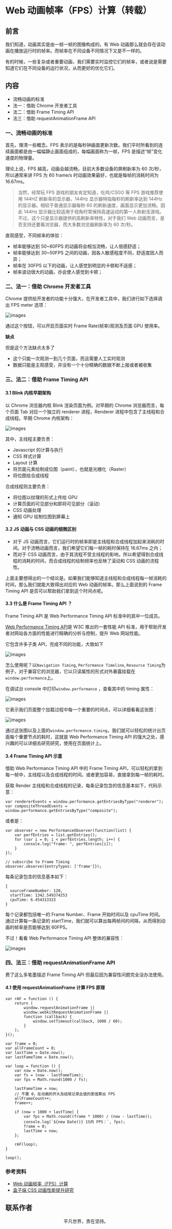 # Web 动画帧率（FPS）计算（转载）

## 前言

我们知道，动画其实是由一帧一帧的图像构成的。有 Web 动画那么就会存在该动画在播放运行时的帧率。而帧率在不同设备不同情况下又是不一样的。

有的时候，一些复杂或者重要动画，我们需要实时监控它们的帧率，或者说是需要知道它们在不同设备的运行状况，从而更好的优化它们。

## 内容

- 流畅动画的标准
- 法一：借助 Chrome 开发者工具
- 法二：借助 Frame Timing API
- 法三：借助 requestAnimationFrame API

### 一、流畅动画的标准

首先，理清一些概念。FPS 表示的是每秒钟画面更新次数。我们平时所看到的连续画面都是由一幅幅静止画面组成的，每幅画面称为一帧，FPS 是描述“帧”变化速度的物理量。

理论上说，FPS 越高，动画会越流畅，目前大多数设备的屏刷新率为 60 次/秒，所以通常来讲 FPS 为 60 frame/s 时动画效果最好，也就是每帧的消耗时间为 16.67ms。

> 当然，经常玩 FPS 游戏的朋友肯定知道，吃鸡/CSGO 等 FPS 游戏推荐使用 144HZ 刷新率的显示器，144Hz 显示器特指每秒的刷新率达到 144Hz 的显示器。相较于普通显示器每秒 60 的刷新速度，画面显示更加流畅。因此 144Hz 显示器比较适用于视角时常保持高速运动的第一人称射击游戏。
> 不过，这个只是显示器提供的高刷新率特性，对于我们 Web 动画而言，是否支持还要看浏览器，而大多数浏览器刷新率为 60 次/秒。

直观感受，不同帧率的体验：

- 帧率能够达到 50~60FPS 的动画将会相当流畅，让人倍感舒适；
- 帧率能够达到 30~50FPS 之间的动画，因各人敏感程度不同，舒适度因人而异；
- 帧率在 30FPS 以下的动画，让人感觉到明显的卡顿和不适感；
- 帧率波动很大的动画，亦会使人感觉到卡顿；

### 二、法一：借助 Chrome 开发者工具

Chrome 提供给开发者的功能十分强大，在开发者工具中，我们进行如下选择调出 FPS meter 选项：

![images](fps01.png)

通过这个按钮，可以开启页面实时 Frame Rate(帧率)观测及页面 GPU 使用率。

**缺点**

但是这个方法缺点太多了

- 这个只能一次观测一到几个页面，而且需要人工实时观测
- 数据只能是主观感受，并没有一个十分精确的数据不断上报或者被收集

### 三、法二：借助 Frame Timing API

#### 3.1 Blink 内核早期架构

以 Chrome 浏览器内核 Blink 渲染页面为例。对早期的 Chrome 浏览器而言，每个页面 Tab 对应一个独立的 renderer 进程，Renderer 进程中包含了主线程和合成线程。早期 Chrome 内核架构：

![images](fps02.jpg)

其中，主线程主要负责：

- Javascript 的计算与执行
- CSS 样式计算
- Layout 计算
- 将页面元素绘制成位图（paint），也就是光栅化（Raster）
- 将位图给合成线程

合成线程则主要负责：

- 将位图以纹理的形式上传给 GPU
- 计算页面的可见部分和即将可见部分（滚动）
- CSS 动画处理
- 通知 GPU 绘制位图到屏幕上

#### 3.2 JS 动画与 CSS 动画的细微区别

- 对于 JS 动画而言，它们运行时的帧率即是主线程和合成线程加起来消耗的时间。对于流畅动画而言，我们希望它们每一帧的耗时保持在 16.67ms 之内；
- 而对于 CSS 动画而言，由于其流程不受主线程的影响，所以希望得到合成线程的消耗的时间，而合成线程的绘制频率也反映了滚动和 CSS 动画的流程性。

上面主要想得出的一个结论是。如果我们能够知道主线程和合成线程每一帧消耗的时间，那么我们就能大致得出对应的 Web 动画的帧率。那么上面说到的 Frame Timing API 是否可以帮助我们拿到这个时间点呢。

#### 3.3 什么是 Frame Timing API ？

Frame Timing API 是 Web Performance Timing API 标准中的其中一位成员。

[Web Performance Timing API](http://siusin.github.io/perf-timing-primer/)是 W3C 推出的一套性能 API 标准，用于帮助开发者对网站各方面的性能进行精确的分析与控制，提升 Web 网站性能。

它包含许多子类 API，完成不同的功能，大致如下

![images](fps02.png)

怎么使用呢？以`Navigation Timing`, `Performance Timeline`, `Resource Timing`为例子，对于兼容它的浏览器，它以只读属性的形式对外暴露挂载在 `window.performance`上。

在调试台 console 中打印`window.performance` ，查看其中的 timing 属性：

![images](fps03.png)

它表示我们页面整个加载过程中每一个重要的时间点，可以详细看看这张图：

![images](fps04.png)

通过这张图以及上面的`window.performance.timing`，我们就可以轻松的统计出页面每个重要节点的耗时，这就是 Web Performance Timing API 的强大之处，感兴趣的可以详细去研究研究，使用在页面统计上。

#### 3.4 Frame Timing API 示意

借助 Web Performance Timing API 中的 Frame Timing API，可以轻松的拿到每一帧中，主线程以及合成线程的时间。或者更加容易，直接拿到每一帧的耗时。

获取 Render 主线程和合成线程的记录，每条记录包含的信息基本如下，代码示意：

```
var rendererEvents = window.performance.getEntriesByType("renderer");
var compositeThreadEvents = window.performance.getEntriesByType("composite");
```

或者是：

```
var observer = new PerformanceObserver(function(list) {
    var perfEntries = list.getEntries();
    for (var i = 0; i < perfEntries.length; i++) {
        console.log("frame: ", perfEntries[i]);
    }
});

// subscribe to Frame Timing
observer.observe({entryTypes: ['frame']});
```

每条记录包含的信息基本如下：

```
{
  sourceFrameNumber: 120,
  startTime: 1342.549374253
  cpuTime: 6.454313323
}
```

每个记录都包括唯一的 Frame Number、Frame 开始时间以及 cpuTime 时间。通过计算每一条记录的 startTime，我们就可以算出每两帧间的间隔，从而得到动画的帧率是否能够达到 60FPS。

不过！看看 Web Performance Timing API 整体的兼容性：

![images](fps05.png)

### 四、法三：借助 requestAnimationFrame API

费了这么多笔墨描述 Frame Timing API 但最后因为兼容性问题完全没办法使用。

#### 4.1 使用 requestAnimationFrame 计算 FPS 原理

```
var rAF = function () {
    return (
        window.requestAnimationFrame ||
        window.webkitRequestAnimationFrame ||
        function (callback) {
            window.setTimeout(callback, 1000 / 60);
        }
    );
}();

var frame = 0;
var allFrameCount = 0;
var lastTime = Date.now();
var lastFameTime = Date.now();

var loop = function () {
    var now = Date.now();
    var fs = (now - lastFameTime);
    var fps = Math.round(1000 / fs);

    lastFameTime = now;
    // 不置 0，在动画的开头及结尾记录此值的差值算出 FPS
    allFrameCount++;
    frame++;

    if (now > 1000 + lastTime) {
        var fps = Math.round((frame * 1000) / (now - lastTime));
        console.log(`${new Date()} 1S内 FPS：`, fps);
        frame = 0;
        lastTime = now;
    };

    rAF(loop);
}

loop();
```

### 参考资料

- [Web 动画帧率（FPS）计算](https://www.cnblogs.com/coco1s/p/8029582.html)
- [盒子端 CSS 动画性能提升研究](https://www.cnblogs.com/coco1s/p/7851658.html)

## 联系作者

<div align="center">
    <p>
        平凡世界，贵在坚持。
    </p>
    <img :src="$withBase('/about/contact.png')" />
</div>
